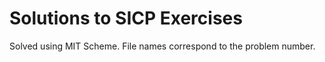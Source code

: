 Solutions to SICP Exercises
===========================
Solved using MIT Scheme. File names correspond to the problem number.
